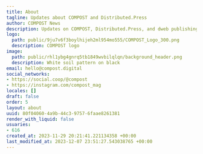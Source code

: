 ```yaml
---
title: About
tagline: Updates about COMPOST and Distributed.Press
author: COMPOST News
description: Updates on COMPOST, Distributed.Press, and dweb publishing.
logo:
  path: public/9ju7v6f3boylhijeh2ml954mo555/COMPOST_Logo_300.png
  description: COMPOST logo
image:
  path: public/rhl1ybg4gnrq5tb1849wvbilqlqn/background_header.png
  description: White soil pattern on black
email: hello@compost.digital
social_networks:
- https://social.coop/@compost
- https://instagram.com/compost_mag
locales: []
draft: false
order: 5
layout: about
uuid: 80f04060-4a9b-44c3-9757-6faae8261381
render_with_liquid: false
usuaries:
- 616
created_at: 2023-11-29 20:21:41.221134358 +00:00
last_modified_at: 2023-12-07 23:51:27.543038765 +00:00
---
```


